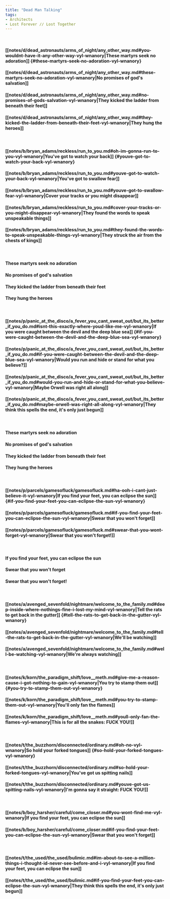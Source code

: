 ```yaml
---
title: "Dead Man Talking"
tags:
- Architects
- Lost Forever ∕∕ Lost Together
---
```

&nbsp;
#### [[notes/d/dead_astronauts/arms_of_night/any_other_way.md#you-wouldnt-have-it-any-other-way-vyl-wnanory|These martyrs seek no adoration]] {#these-martyrs-seek-no-adoration-vyl-wnanory}
#### [[notes/d/dead_astronauts/arms_of_night/any_other_way.md#these-martyrs-seek-no-adoration-vyl-wnanory|No promises of god's salvation]]
#### [[notes/d/dead_astronauts/arms_of_night/any_other_way.md#no-promises-of-gods-salvation-vyl-wnanory|They kicked the ladder from beneath their feet]]
#### [[notes/d/dead_astronauts/arms_of_night/any_other_way.md#they-kicked-the-ladder-from-beneath-their-feet-vyl-wnanory|They hung the heroes]]
&nbsp;
#### [[notes/b/bryan_adams/reckless/run_to_you.md#oh-im-gonna-run-to-you-vyl-wnanory|You've got to watch your back]] {#youve-got-to-watch-your-back-vyl-wnanory}
#### [[notes/b/bryan_adams/reckless/run_to_you.md#youve-got-to-watch-your-back-vyl-wnanory|You've got to swallow fear]]
#### [[notes/b/bryan_adams/reckless/run_to_you.md#youve-got-to-swallow-fear-vyl-wnanory|Cover your tracks or you might disappear]]
#### [[notes/b/bryan_adams/reckless/run_to_you.md#cover-your-tracks-or-you-might-disappear-vyl-wnanory|They found the words to speak unspeakable things]]
#### [[notes/b/bryan_adams/reckless/run_to_you.md#they-found-the-words-to-speak-unspeakable-things-vyl-wnanory|They struck the air from the chests of kings]]
&nbsp;
#### These martyrs seek no adoration
#### No promises of god's salvation
#### They kicked the ladder from beneath their feet
#### They hung the heroes
&nbsp;
#### [[notes/p/panic_at_the_disco/a_fever_you_cant_sweat_out/but_its_better_if_you_do.md#isnt-this-exactly-where-youd-like-me-vyl-wnanory|If you were caught between the devil and the deep blue sea]] {#if-you-were-caught-between-the-devil-and-the-deep-blue-sea-vyl-wnanory}
#### [[notes/p/panic_at_the_disco/a_fever_you_cant_sweat_out/but_its_better_if_you_do.md#if-you-were-caught-between-the-devil-and-the-deep-blue-sea-vyl-wnanory|Would you run and hide or stand for what you believe?]]
#### [[notes/p/panic_at_the_disco/a_fever_you_cant_sweat_out/but_its_better_if_you_do.md#would-you-run-and-hide-or-stand-for-what-you-believe-vyl-wnanory|Maybe Orwell was right all along]]
#### [[notes/p/panic_at_the_disco/a_fever_you_cant_sweat_out/but_its_better_if_you_do.md#maybe-orwell-was-right-all-along-vyl-wnanory|They think this spells the end, it's only just begun]]
&nbsp;
#### These martyrs seek no adoration
#### No promises of god's salvation
#### They kicked the ladder from beneath their feet
#### They hung the heroes
&nbsp;
#### [[notes/p/parcels/gamesofluck/gamesofluck.md#ha-ooh-i-cant-just-believe-it-vyl-wnanory|If you find your feet, you can eclipse the sun]] {#if-you-find-your-feet-you-can-eclipse-the-sun-vyl-wnanory}
#### [[notes/p/parcels/gamesofluck/gamesofluck.md#if-you-find-your-feet-you-can-eclipse-the-sun-vyl-wnanory|Swear that you won't forget]]
#### [[notes/p/parcels/gamesofluck/gamesofluck.md#swear-that-you-wont-forget-vyl-wnanory|Swear that you won't forget!]]
&nbsp;
#### If you find your feet, you can eclipse the sun
#### Swear that you won't forget
#### Swear that you won't forget!
&nbsp;
#### [[notes/a/avenged_sevenfold/nightmare/welcome_to_the_family.md#deep-inside-where-nothings-fine-i-lost-my-mind-vyl-wnanory|Tell the rats to get back in the gutter]] {#tell-the-rats-to-get-back-in-the-gutter-vyl-wnanory}
#### [[notes/a/avenged_sevenfold/nightmare/welcome_to_the_family.md#tell-the-rats-to-get-back-in-the-gutter-vyl-wnanory|We'll be watching]]
#### [[notes/a/avenged_sevenfold/nightmare/welcome_to_the_family.md#well-be-watching-vyl-wnanory|We're always watching]]
&nbsp;
#### [[notes/k/korn/the_paradigm_shift/love__meth.md#give-me-a-reason-cause-i-got-nothing-to-gain-vyl-wnanory|You try to stamp them out]] {#you-try-to-stamp-them-out-vyl-wnanory}
#### [[notes/k/korn/the_paradigm_shift/love__meth.md#you-try-to-stamp-them-out-vyl-wnanory|You'll only fan the flames]]
#### [[notes/k/korn/the_paradigm_shift/love__meth.md#youll-only-fan-the-flames-vyl-wnanory|This is for all the snakes: FUCK YOU!]]
&nbsp;
#### [[notes/t/the_buzzhorn/disconnected/ordinary.md#oh-no-vyl-wnanory|So hold your forked tongues]] {#so-hold-your-forked-tongues-vyl-wnanory}
#### [[notes/t/the_buzzhorn/disconnected/ordinary.md#so-hold-your-forked-tongues-vyl-wnanory|You've got us spitting nails]]
#### [[notes/t/the_buzzhorn/disconnected/ordinary.md#youve-got-us-spitting-nails-vyl-wnanory|I'm gonna say it straight: FUCK YOU!]]
&nbsp;
#### [[notes/b/boy_harsher/careful/come_closer.md#you-wont-find-me-vyl-wnanory|If you find your feet, you can eclipse the sun]]
#### [[notes/b/boy_harsher/careful/come_closer.md#if-you-find-your-feet-you-can-eclipse-the-sun-vyl-wnanory|Swear that you won't forget]]
&nbsp;
#### [[notes/t/the_used/the_used/bulimic.md#im-about-to-see-a-million-things-i-thought-id-never-see-before-and-i-vyl-wnanory|If you find your feet, you can eclipse the sun]]
#### [[notes/t/the_used/the_used/bulimic.md#if-you-find-your-feet-you-can-eclipse-the-sun-vyl-wnanory|They think this spells the end, it's only just begun]]
